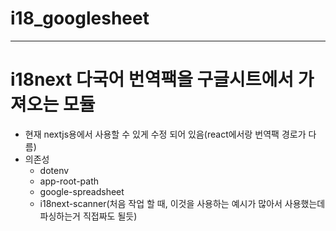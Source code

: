 # i18_googlesheet
---
# i18next 다국어 번역팩을 구글시트에서 가져오는 모듈

- 현재 nextjs용에서 사용할 수 있게 수정 되어 있음(react에서랑 번역팩 경로가 다름)
- 의존성
  - dotenv
  - app-root-path
  - google-spreadsheet
  - i18next-scanner(처음 작업 할 때, 이것을 사용하는 예시가 많아서 사용했는데 파싱하는거 직접짜도 될듯)
